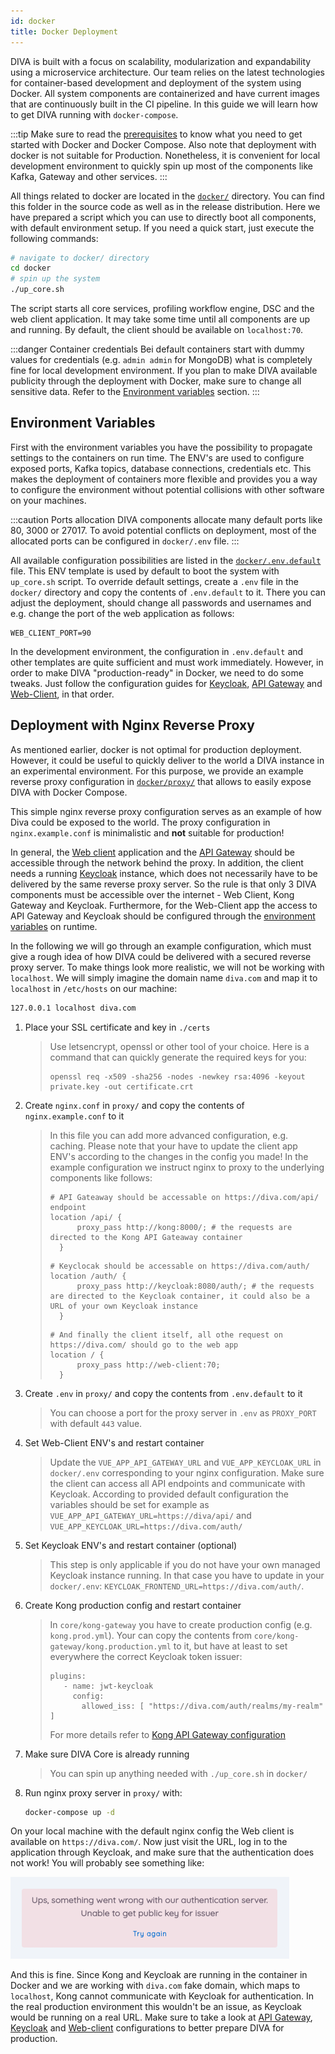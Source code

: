 ```yaml
---
id: docker
title: Docker Deployment
---
```


DIVA is built with a focus on scalability, modularization and expandability using a microservice architecture.
Our team relies on the latest technologies for container-based development and deployment of the system using Docker.
All system components are containerized and have current images that are continuously built in the CI pipeline.
In this guide we will learn how to get DIVA running with `docker-compose`.

:::tip
Make sure to read the [prerequisites](prerequisites) to know what you need to get started with Docker and Docker Compose.
Also note that deployment with docker is not suitable for Production.
Nonetheless, it is convenient for local development  environment to quickly spin up most of the components like Kafka, Gateway and other services.
:::

All things related to docker are located in the [`docker/`](https://github.com/FraunhoferISST/diva/blob/master/docker)
directory. You can find this folder in the source code as well as in the release distribution.
Here we have prepared a script which you can use to directly boot all components, with default environment setup.
If you need a quick start, just execute the following commands:

```bash
# navigate to docker/ directory
cd docker
# spin up the system
./up_core.sh
```

The script starts all core services, profiling workflow engine, DSC and the web client application.
It may take some time until all components are up and running.
By default, the client should be available on `localhost:70`.

:::danger Container credentials
Bei default containers start with dummy values for credentials (e.g. `admin admin` for MongoDB) what is completely fine for local development environment.
If you plan to make DIVA available publicity through the deployment with Docker, make sure to change all sensitive data.
Refer to the [Environment variables](#environment-variables) section.
:::

## Environment Variables

First with the environment variables you have the possibility to propagate settings to the containers on run time.
The ENV's are used to configure exposed ports, Kafka topics, database connections, credentials etc.
This makes the deployment  of containers more flexible and provides you a way to configure the environment without potential collisions with other software on your machines.

:::caution Ports allocation
DIVA components allocate many default ports like 80, 3000 or 27017.
To avoid potential conflicts on deployment, most of the allocated ports can be configured in `docker/.env` file.
:::

All available configuration possibilities are listed in the [`docker/.env.default`](https://github.com/FraunhoferISST/diva/blob/master/docker/.env.default) file.
This ENV template is used by default to boot the system with `up_core.sh` script.
To override default settings, create a `.env` file in the `docker/` directory and copy the contents of `.env.default` to it.
There you can adjust the deployment, should change all passwords and usernames and e.g. change the port of the web application as follows:

```env
WEB_CLIENT_PORT=90
```

In the development environment, the configuration in `.env.default` and other templates are quite sufficient and must work immediately.
However, in order to make DIVA "production-ready" in Docker, we need to do some tweaks. Just follow the configuration guides for
[Keycloak](/docs/Development/Architecture/keycloak#configuration), [API Gateway](/docs/Development/Architecture/gateway#configuration) and [Web-Client](/docs/Development/Architecture/web-client#configuration), in that order.

## Deployment with Nginx Reverse Proxy

As mentioned earlier, docker is not optimal for production deployment.
However, it could be useful to quickly deliver to the world a DIVA instance in an experimental environment.
For this purpose, we provide an example reverse proxy configuration in [`docker/proxy/`](https://github.com/FraunhoferISST/diva/blob/master/docker/proxy/) that allows to easily expose DIVA with Docker Compose.

This simple nginx reverse proxy configuration serves as an example of how Diva could be exposed to the world.
The proxy configuration in `nginx.example.conf` is minimalistic and **not** suitable for production!

In general, the [Web client](/docs/Development/Architecture/web-client) application and the [API Gateway](/docs/Development/Architecture/gateway)
should be accessible through the network behind the proxy.
In addition, the client needs a running [Keycloak](/docs/Development/Architecture/keycloak) instance, which does not necessarily have to be delivered by the same reverse proxy server.
So the rule is that only 3 DIVA components must be accessible over the internet - Web Client, Kong Gateway and Keycloak.
Furthermore, for the Web-Client app the access to API Gateway and Keycloak should be configured through the [environment variables](#environment-variables) on runtime.

In the following we will go through an example configuration, which must give a rough idea of how DIVA could be delivered with a secured reverse proxy server.
To make things look more realistic, we will not be working with `localhost`. We will simply imagine the domain name `diva.com` and map it to `localhost`
in `/etc/hosts` on our machine:

```bash
127.0.0.1 localhost diva.com
```

1. Place your SSL certificate and key in `./certs`
   > Use letsencrypt, openssl or other tool of your choice. Here is a command that can quickly generate the required keys for you:
   > ```
   > openssl req -x509 -sha256 -nodes -newkey rsa:4096 -keyout private.key -out certificate.crt
   > ```
2. Create `nginx.conf` in `proxy/` and copy the contents of `nginx.example.conf` to it
   > In this file you can add more advanced configuration, e.g. caching. 
   > Please note that your have to update the client app ENV's according to the changes in the config you made!
   > In the example configuration we instruct nginx to proxy to the underlying components like follows:
   > ```nginx configuration
   > # API Gateaway should be accessable on https://diva.com/api/ endpoint
   > location /api/ {
   >       proxy_pass http://kong:8000/; # the requests are directed to the Kong API Gateaway container
   >   }
   > ```
   > ```nginx configuration
   > # Keyclocak should be accessable on https://diva.com/auth/
   > location /auth/ {
   >       proxy_pass http://keycloak:8080/auth/; # the requests are directed to the Keycloak container, it could also be a URL of your own Keycloak instance
   >   }
   > ```
   > ```nginx configuration
   > # And finally the client itself, all othe request on https://diva.com/ should go to the web app
   > location / {
   >       proxy_pass http://web-client:70;
   >   }
   > ```
3. Create `.env` in `proxy/` and copy the contents from `.env.default` to it
   > You can choose a port for the proxy server in `.env` as `PROXY_PORT` with default `443` value.
4. Set Web-Client ENV's and restart container
   > Update the `VUE_APP_API_GATEWAY_URL` and `VUE_APP_KEYCLOAK_URL` in `docker/.env` corresponding to your nginx configuration.
   > Make sure the client can access all API endpoints and communicate with Keycloak. According to provided default configuration
   > the variables should be set for example as `VUE_APP_API_GATEWAY_URL=https://diva/api/` and `VUE_APP_KEYCLOAK_URL=https://diva.com/auth/`
5. Set Keycloak ENV's and restart container (optional)
   > This step is only applicable if you do not have your own managed Keycloak instance running. In that case you have to update
   > in your `docker/.env`: `KEYCLOAK_FRONTEND_URL=https://diva.com/auth/`.
6. Create Kong production config and restart container
   > In `core/kong-gateway` you have to create production config (e.g. `kong.prod.yml`). Your can copy the contents from
   > `core/kong-gateway/kong.production.yml` to it, but have at least to set everywhere the correct Keycloak token issuer:
   > ```
   > plugins:
   >    - name: jwt-keycloak
   >      config:
   >        allowed_iss: [ "https://diva.com/auth/realms/my-realm" ]
   > ```
   > For more details refer to [Kong API Gateway configuration](/docs/Development/Architecture/gateway)
7. Make sure DIVA Core is already running
   > You can spin up anything needed with `./up_core.sh` in `docker/`
8. Run nginx proxy server in `proxy/` with:
   ```bash
   docker-compose up -d
   ```

On your local machine with the default nginx config the Web client is available on `https://diva.com/`.
Now just visit the URL, log in to the application through Keycloak, and make sure that the authentication does not work!
You will probably see something like:

![DIVA Login Error](/diva_4.0.0/screenshots/proxy_client_error.png)

And this is fine. Since Kong and Keycloak are running in the container in Docker and we are working with `diva.com` fake domain, which maps to `localhost`, Kong cannot communicate with Keycloak for authentication.
In the real production environment this wouldn't be an issue, as Keycloak would be running on a real URL. Make sure to take a look at [API Gateway](/docs/Deployment/Configuration#kong-gateway), [Keycloak](/docs/Deployment/Configuration#keycloak) and [Web-client](/docs/Deployment/Configuration#web-client) configurations to better prepare DIVA for production.
